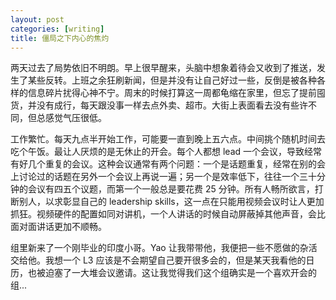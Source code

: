 ```yaml
---
layout: post
categories: [writing]
title: 僵局之下内心的焦灼
---
```


两天过去了局势依旧不明朗。早上很早醒来，头脑中想象着待会又收到了推送，发生了某些反转。上班之余狂刷新闻，但是并没有让自己好过一些，反倒是被各种各样的信息碎片扰得心神不宁。周末的时候打算这一周都龟缩在家里，但忘了提前囤货，并没有成行，每天跟没事一样去点外卖、超市。大街上表面看去没有些许不同，但总感觉气压很低。

工作繁忙。每天九点半开始工作，可能要一直到晚上五六点。中间挑个随机时间去吃个午饭。最让人厌烦的是无休止的开会。每个人都想 lead 一个会议，导致经常有好几个重复的会议。这种会议通常有两个问题：一个是话题重复，经常在别的会上讨论过的话题在另外一个会议上再说一遍；另一个是效率低下，往往一个三十分钟的会议有四五个议题，而第一个一般总是要花费 25 分钟。所有人畅所欲言，打断别人，以求彰显自己的 leadership skills，这一点在只能用视频会议时让人更加抓狂。视频硬件的配置如同对讲机，一个人讲话的时候自动屏蔽掉其他声音，会比面对面讲话更加不顺畅。

组里新来了一个刚毕业的印度小哥。Yao 让我带带他，我便把一些不愿做的杂活交给他。我想一个 L3 应该是不会期望自己要开很多会的，但是某天我看他的日历，也被迫塞了一大堆会议邀请。这让我觉得我们这个组确实是一个喜欢开会的组...
